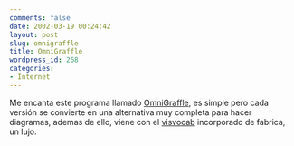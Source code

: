 ```yaml
---
comments: false
date: 2002-03-19 00:24:42
layout: post
slug: omnigraffle
title: OmniGraffle
wordpress_id: 268
categories:
- Internet
---
```


Me encanta este programa llamado [OmniGraffle](http://www.omnigroup.com/applications/omnigraffle/), es simple pero cada versión se convierte en una alternativa muy completa para hacer diagramas, ademas de ello, viene con el [visvocab](http://www.jjg.net/ia/visvocab/) incorporado de fabrica, un lujo.




 
